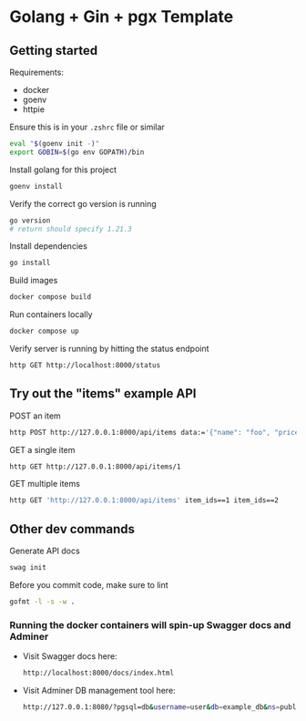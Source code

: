 # Golang + Gin + pgx Template

## Getting started

Requirements:
- docker
- goenv
- httpie

Ensure this is in your `.zshrc` file or similar
```sh
eval "$(goenv init -)"
export GOBIN=$(go env GOPATH)/bin
```

Install golang for this project
```sh
goenv install
```

Verify the correct go version is running
```sh
go version
# return should specify 1.21.3
```

Install dependencies
```sh
go install
```

Build images
```sh
docker compose build
```

Run containers locally
```sh
docker compose up
```

Verify server is running by hitting the status endpoint
```sh
http GET http://localhost:8000/status
```

## Try out the "items" example API

POST an item
```sh
http POST http://127.0.0.1:8000/api/items data:='{"name": "foo", "price": 3.14}'
```

GET a single item
```sh
http GET http://127.0.0.1:8000/api/items/1
```

GET multiple items
```sh
http GET 'http://127.0.0.1:8000/api/items' item_ids==1 item_ids==2
```

## Other dev commands

Generate API docs
```sh
swag init
```

Before you commit code, make sure to lint
```sh
gofmt -l -s -w .
```

### Running the docker containers will spin-up Swagger docs and Adminer

- Visit Swagger docs here:

    ```sh
    http://localhost:8000/docs/index.html
    ```

- Visit Adminer DB management tool here:

    ```sh
    http://127.0.0.1:8080/?pgsql=db&username=user&db=example_db&ns=public
    ```
